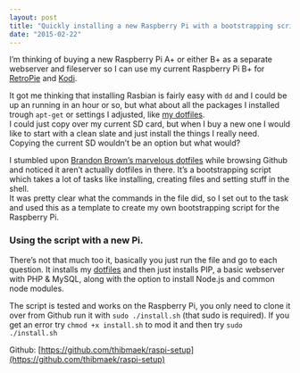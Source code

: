 ```yaml
---
layout: post
title: "Quickly installing a new Raspberry Pi with a bootstrapping script"
date: "2015-02-22"
---
```


I’m thinking of buying a new Raspberry Pi A+ or either B+ as a separate webserver and fileserver so I can use my current Raspberry Pi B+ for [RetroPie](http://blog.petrockblock.com/retropie/) and [Kodi](http://kodi.tv/).

It got me thinking that installing Rasbian is fairly easy with `dd` and I could be up an running in an hour or so, but what about all the packages I installed trough `apt-get` or settings I adjusted, like [my dotfiles](http://blog.thibmaekelbergh.be/supercharging-the-raspberry-pi-for-terminal).  
I could just copy over my current SD card, but when I buy a new one I would like to start with a clean slate and just install the things I really need.  
Copying the current SD wouldn’t be an option but what would?

I stumbled upon [Brandon Brown’s marvelous dotfiles](https://github.com/brandonb927/dotfiles) while browsing Github and noticed it aren’t actually dotfiles in there. It’s a bootstrapping script which takes a lot of tasks like installing, creating files and setting stuff in the shell.  
It was pretty clear what the commands in the file did, so I set out to the task and used this as a template to create my own bootstrapping script for the Raspberry Pi.

### Using the script with a new Pi.

There’s not that much too it, basically you just run the file and go to each question.
It installs my [dotfiles](https://github.com/thibmaek/raspi-dotfiles) and then just installs PIP, a basic webserver with PHP & MySQL, along with the option to install Node.js and common node modules.

The script is tested and works on the Raspberry Pi, you only need to clone it over from Github run it with `sudo ./install.sh` (that sudo is required).
If you get an error try `chmod +x install.sh` to mod it and then try `sudo ./install.sh`

Github: [https://github.com/thibmaek/raspi-setup](https://github.com/thibmaek/raspi-setup)
